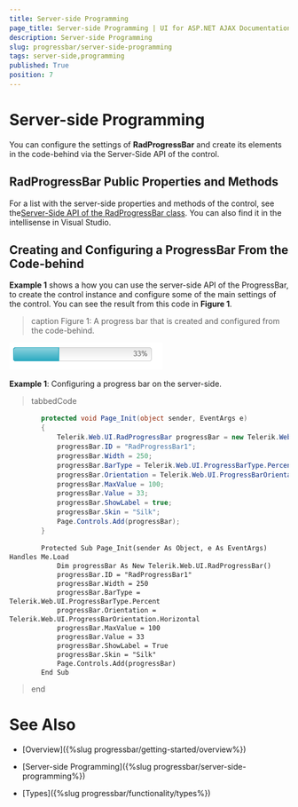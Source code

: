 ```yaml
---
title: Server-side Programming
page_title: Server-side Programming | UI for ASP.NET AJAX Documentation
description: Server-side Programming
slug: progressbar/server-side-programming
tags: server-side,programming
published: True
position: 7
---
```


# Server-side Programming



You can configure the settings of __RadProgressBar__ and create its elements in the code-behind via the Server-Side API of the control.

## RadProgressBar Public Properties and Methods

For a list with the server-side properties and methods of the control, see the[Server-Side API of the RadProgressBar class](http://www.telerik.com/help/aspnet-ajax/t_telerik_web_ui_radprogressbar.html). You can also find it in the intellisense in Visual Studio.

## Creating and Configuring a ProgressBar From the Code-behind

__Example 1__ shows a how you can use the server-side API of the ProgressBar, to create the control instance and configure some of the main	settings of the control. You can see the result from this code in __Figure 1__.
>caption Figure 1: A progress bar that is created and configured from the code-behind.

![programmatically-created-progress-bar](images/programmatically-created-progress-bar.png)

__Example 1__: Configuring a progress bar on the server-side.

>tabbedCode

````C#
		protected void Page_Init(object sender, EventArgs e)
		{
			Telerik.Web.UI.RadProgressBar progressBar = new Telerik.Web.UI.RadProgressBar();
			progressBar.ID = "RadProgressBar1";
			progressBar.Width = 250;
			progressBar.BarType = Telerik.Web.UI.ProgressBarType.Percent;
			progressBar.Orientation = Telerik.Web.UI.ProgressBarOrientation.Horizontal;
			progressBar.MaxValue = 100;
			progressBar.Value = 33;
			progressBar.ShowLabel = true;
			progressBar.Skin = "Silk";
			Page.Controls.Add(progressBar);
		}
````



````VB
		Protected Sub Page_Init(sender As Object, e As EventArgs) Handles Me.Load
			Dim progressBar As New Telerik.Web.UI.RadProgressBar()
			progressBar.ID = "RadProgressBar1"
			progressBar.Width = 250
			progressBar.BarType = Telerik.Web.UI.ProgressBarType.Percent
			progressBar.Orientation = Telerik.Web.UI.ProgressBarOrientation.Horizontal
			progressBar.MaxValue = 100
			progressBar.Value = 33
			progressBar.ShowLabel = True
			progressBar.Skin = "Silk"
			Page.Controls.Add(progressBar)
		End Sub
````


>end

# See Also

 * [Overview]({%slug progressbar/getting-started/overview%})

 * [Server-side Programming]({%slug progressbar/server-side-programming%})

 * [Types]({%slug progressbar/functionality/types%})
